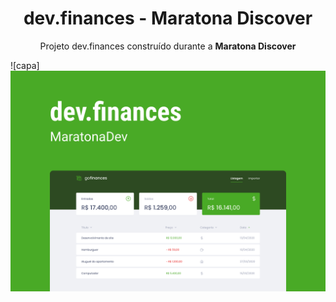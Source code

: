 <h1 align="center">dev.finances - Maratona Discover</h1>
<p align="center">Projeto dev.finances construído durante a <strong>Maratona Discover</strong></p>

![capa] <img src="./assets/capa.png">

